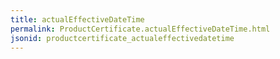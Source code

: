 ```yaml
---
title: actualEffectiveDateTime
permalink: ProductCertificate.actualEffectiveDateTime.html
jsonid: productcertificate_actualeffectivedatetime
---
```

